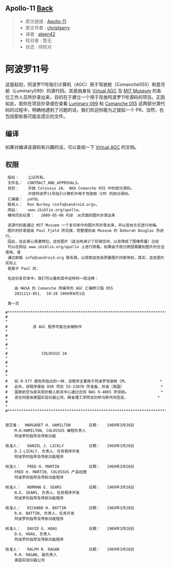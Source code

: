 ## Apollo-11 [**Back**](./../translation.md)

> * 原文链接 : [Apollo-11](https://github.com/chrislgarry/Apollo-11)
> * 原文作者 : [chrislgarry](https://github.com/chrislgarry) 
> * 译者 : [aleen42](https://github.com/aleen42) 
> * 校对者 : 暂无
> * 状态 : 待校对

阿波罗11号
=========

这是起初，阿波罗11号指引计算机（AGC）用于驾驶舱（Comanche055）和登月舱（Luminary099）的源代码。其是由身处 [Virtual AGC](http://www.ibiblio.org/apollo/) 及 [MIT Museum](http://web.mit.edu/museum/) 的各位工作人员所抄录出来，目的在于建立一个用于存放阿波罗11号源码的项目。正因如此，若你在项目抄录或在查看 [Luminary 099](http://www.ibiblio.org/apollo/ScansForConversion/Luminary099/) 和 [Comanche 055](http://www.ibiblio.org/apollo/ScansForConversion/Comanche055/) 这两部分源代码的过程中，明确地遇到了问题的话，我们欢迎你能为之提起一个 PR。当然，也包括那些我可能会遗忘的文件。

## 编译

如果对编译该源码有兴趣的话，可以查阅一下 [Virtual AGC](https://github.com/rburkey2005/virtualagc) 的文档。

## 权限

     版权：    公众所有。
     文件名：  CONTRACT_AND_APPROVALS。
     目的：    开放 Colossus 2A、 AKA Comanche 055 中的部分源码。
              开放阿波罗11号指引计算机中用于驾驶舱（CM）的部分源码。
     汇编器：  yaYUL
     联系人：  Ron Burkey <info@sandroid.org>。
     网站：    www.ibiblio.org/apollo。
     模块历史纪录：   2009-05-06 RSB  从页面的图片抄录出来

     该源代码是通过 MIT Musuem 一个复印本中的图片所抄录出来，并以其他方式进行改编。
     图片的抄录是由 Paul Fjeld 所完成，而整理则由 Museum 的 Deborah Douglas 所进行。
     因此，在此衷心感激两位。这些图片（适当地减少了存储空间，以及降低了图像质量）已经
     可以在网站 www.ibiblio.org/apollo 上进行观看。如果由于部分原因需要到图片的合法使用，请
     通过邮箱 info@sandroid.org 联系我，以获取这些高质量图片的使用权。其实，这些图片实际上
     是属于 Paul 的.

     在这份复印本中，我们可以看到其中这样的一段注释：

        由 NASA 的 Comanche 所编写的 AGC 汇编修订版 055
        2021113-051.  10:28 1969年8月1日

     第一页

    #************************************************************************
    #                                                                       *
    #           该 AGC 程序可能也会被称作                                     *
    #                                                                       *
    #                                                                       *
    #               COLOSSUS 2A                                             *
    #                                                                       *
    #                                                                       *
    #   如 R-577 报告所指出的一样，该程序主要用于阿波罗驾驶舱 CM。              *
    #   此外，该程序是由 DSR 项目 55-23870 所准备，并由（美国）                *
    #   国家航空与航天局的载人航天中心通过合同 NAS 9-4065 所资助。              *
    #   该合同是由美国实验仪器公司、麻省理工学院及剑桥马斯共同签定。             *
    #                                                                       *
    #************************************************************************


    提交者：  MARGARET H. HAMILTON        日期：   1969年3月28日
        M.H.HAMILTON, COLOSSUS 编程负责人
        阿波罗的指导及导航功能

    核准人：   DANIEL J. LICKLY           日期：   1969年3月28日
        D.J.LICKLY, 负责人、任务程序开发
        阿波罗的指导及导航功能程序

    核准人：   FRED H. MARTIN             日期：   1969年3月28日
        FRED H. MARTIN, COLOSSUS 产品经理
        阿波罗的指导及导航功能程序

    核准人：   NORMAN E. SEARS            日期：   1969年3月28日
        N.E. SEARS, 负责人、任务程序开发
        阿波罗的指导及导航功能程序

    核准人：   RICHARD H. BATTIN          日期：   1969年3月28日
        R.H. BATTIN, 负责人、任务开发
        阿波罗的指导及导航功能程序

    核准人：   DAVID G. HOAG              日期：   1969年3月28日
        D.G. HOAG, 负责人
        阿波罗的指导及导航功能程序

    核准人：   RALPH R. RAGAN             日期：   1969年3月28日
        R.R. RAGAN, 副负责人
        美国实验仪器公司

